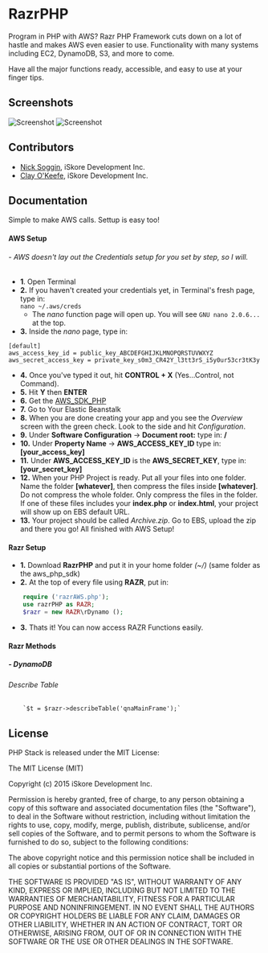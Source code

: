 # RazrPHP

Program in PHP with AWS? Razr PHP Framework cuts down on a lot of hastle and makes AWS even easier to use. Functionality with many systems including EC2, DynamoDB, S3, and more to come.

Have all the major functions ready, accessible, and easy to use at your finger tips.


## Screenshots

![Screenshot](Assets/screenshota.png)
![Screenshot](Assets/screenshotb.png)

## Contributors

- [Nick Soggin](http://www.dreamthegame.com), iSkore Development Inc.
- [Clay O'Keefe](http://www.dreamthegame.com), iSkore Development Inc.

## Documentation

Simple to make AWS calls. Settup is easy too!

#### **AWS Setup**
###### - AWS doesn't lay out the Credentials setup for you set by step, so I will.
 * **1**. Open Terminal
 * **2.** If you haven't created your credentials yet, in Terminal's fresh page, type in:</br>
        `
        nano ~/.aws/creds
        `</br>
    * The *nano* function page will open up. You will see `GNU nano 2.0.6...` at the top.
 * **3.** Inside the *nano* page, type in:</br>
```
[default]
aws_access_key_id = public_key_ABCDEFGHIJKLMNOPQRSTUVWXYZ
aws_secret_access_key = private_key_s0m3_CR42Y_l3tt3rS_i5y0ur53cr3tK3y
```
 * **4.** Once you've typed it out, hit **CONTROL + X** (Yes...Control, not Command).
 * **5.** Hit **Y** then **ENTER**
 * **6.** Get the [AWS_SDK_PHP](https://github.com/aws/aws-sdk-php/releases/tag/2.8.2)
 * **7.** Go to Your Elastic Beanstalk
 * **8.** When you are done creating your app and you see the *Overview* screen with the green check. Look to the side and hit *Configuration*.
 * **9.** Under **Software Configuration** -> **Document root:** type in: **/**
 * **10.** Under **Property Name** -> **AWS_ACCESS_KEY_ID** type in: **[your_access_key]**
 * **11.** Under **AWS_ACCESS_KEY_ID** is the **AWS_SECRET_KEY**, type in: **[your_secret_key]**
 * **12.** When your PHP Project is ready. Put all your files into one folder. Name the folder **[whatever]**, then compress the files inside **[whatever]**. Do not compress the whole folder. Only compress the files in the folder. If one of these files includes your **index.php** or **index.html**, your project will show up on EBS default URL.
 * **13.** Your project should be called *Archive.zip*. Go to EBS, upload the zip and there you go! All finished with AWS Setup!

#### **Razr Setup**
 * **1.**  Download **RazrPHP** and put it in your home folder *(~/)* (same folder as the aws_php_sdk)
 * **2.**  At the top of every file using **RAZR**, put in:
```php
    require ('razrAWS.php');
    use razrPHP as RAZR;
    $razr = new RAZR\rDynamo ();
```
 * **3.**  Thats it! You can now access RAZR Functions easily.

#### **Razr Methods**
##### - DynamoDB
######      Describe Table
        `$t = $razr->describeTable('qnaMainFrame');`

## License

PHP Stack is released under the MIT License:

The MIT License (MIT)

Copyright (c) 2015 iSkore Development Inc.

Permission is hereby granted, free of charge, to any person obtaining a copy
of this software and associated documentation files (the "Software"), to deal
in the Software without restriction, including without limitation the rights
to use, copy, modify, merge, publish, distribute, sublicense, and/or sell
copies of the Software, and to permit persons to whom the Software is
furnished to do so, subject to the following conditions:

The above copyright notice and this permission notice shall be included in all
copies or substantial portions of the Software.

THE SOFTWARE IS PROVIDED "AS IS", WITHOUT WARRANTY OF ANY KIND, EXPRESS OR
IMPLIED, INCLUDING BUT NOT LIMITED TO THE WARRANTIES OF MERCHANTABILITY,
FITNESS FOR A PARTICULAR PURPOSE AND NONINFRINGEMENT. IN NO EVENT SHALL THE
AUTHORS OR COPYRIGHT HOLDERS BE LIABLE FOR ANY CLAIM, DAMAGES OR OTHER
LIABILITY, WHETHER IN AN ACTION OF CONTRACT, TORT OR OTHERWISE, ARISING FROM,
OUT OF OR IN CONNECTION WITH THE SOFTWARE OR THE USE OR OTHER DEALINGS IN THE
SOFTWARE.
